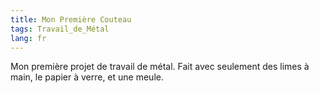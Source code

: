 ```yaml
---
title: Mon Première Couteau
tags: Travail_de_Métal
lang: fr
---
```


Mon première projet de travail de métal. Fait avec seulement des limes à main, le papier à verre, et une meule.

<!--more-->